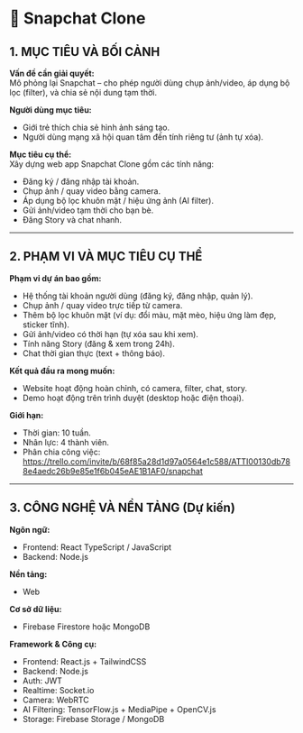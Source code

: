 # 📸 Snapchat Clone

## 1. MỤC TIÊU VÀ BỐI CẢNH

**Vấn đề cần giải quyết:**  
Mô phỏng lại Snapchat – cho phép người dùng chụp ảnh/video, áp dụng bộ lọc (filter), và chia sẻ nội dung tạm thời.

**Người dùng mục tiêu:**  
- Giới trẻ thích chia sẻ hình ảnh sáng tạo.  
- Người dùng mạng xã hội quan tâm đến tính riêng tư (ảnh tự xóa).

**Mục tiêu cụ thể:**  
Xây dựng web app Snapchat Clone gồm các tính năng:  
- Đăng ký / đăng nhập tài khoản.  
- Chụp ảnh / quay video bằng camera.  
- Áp dụng bộ lọc khuôn mặt / hiệu ứng ảnh (AI filter).  
- Gửi ảnh/video tạm thời cho bạn bè.  
- Đăng Story và chat nhanh.

---

## 2. PHẠM VI VÀ MỤC TIÊU CỤ THỂ

**Phạm vi dự án bao gồm:**  
- Hệ thống tài khoản người dùng (đăng ký, đăng nhập, quản lý).  
- Chụp ảnh / quay video trực tiếp từ camera.  
- Thêm bộ lọc khuôn mặt (ví dụ: đổi màu, mặt mèo, hiệu ứng làm đẹp, sticker tĩnh).  
- Gửi ảnh/video có thời hạn (tự xóa sau khi xem).  
- Tính năng Story (đăng & xem trong 24h).  
- Chat thời gian thực (text + thông báo).

**Kết quả đầu ra mong muốn:**  
- Website hoạt động hoàn chỉnh, có camera, filter, chat, story.  
- Demo hoạt động trên trình duyệt (desktop hoặc điện thoại).

**Giới hạn:**  
- Thời gian: 10 tuần.  
- Nhân lực: 4 thành viên.
- Phân chia công việc: https://trello.com/invite/b/68f85a28d1d97a0564e1c588/ATTI00130db788e4aedc26b9e85e1f6b045eAE1B1AF0/snapchat

---

## 3. CÔNG NGHỆ VÀ NỀN TẢNG (Dự kiến)

**Ngôn ngữ:**  
- Frontend: React TypeScript / JavaScript  
- Backend: Node.js  

**Nền tảng:**  
- Web  

**Cơ sở dữ liệu:**  
- Firebase Firestore hoặc MongoDB  

**Framework & Công cụ:**  
- Frontend: React.js + TailwindCSS  
- Backend: Node.js  
- Auth: JWT  
- Realtime: Socket.io  
- Camera: WebRTC  
- AI Filtering: TensorFlow.js + MediaPipe + OpenCV.js  
- Storage: Firebase Storage / MongoDB

